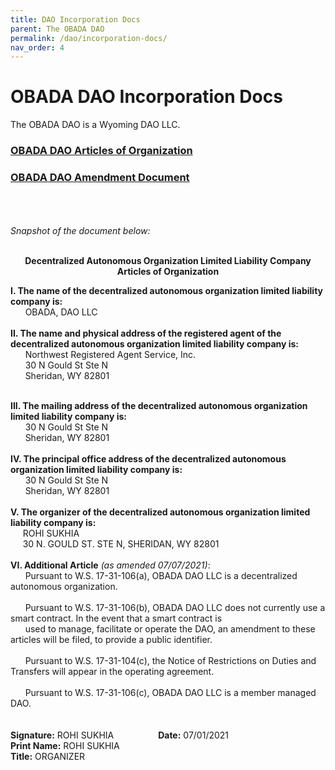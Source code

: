 ```yaml
--- 
title: DAO Incorporation Docs
parent: The OBADA DAO
permalink: /dao/incorporation-docs/
nav_order: 4
---
```


# OBADA DAO Incorporation Docs


The OBADA DAO is a Wyoming DAO LLC.

### [OBADA DAO Articles of Organization](/foundation/main-nav/dao/DAO-Articles-of-Organization.pdf)
### [OBADA DAO Amendment Document](/foundation/main-nav/dao/DAO-AMENDMENT.pdf)


<br/><br/><br/>
<i>Snapshot of the document below:</i>
<br/><br/>
<p align="center"><strong>Decentralized Autonomous Organization Limited Liability Company
  <br/>Articles of Organization</strong><p>
  

<strong>I. The name of the decentralized autonomous organization limited liability company is:</strong>
<br/>
&nbsp;&nbsp;&nbsp;&nbsp;&nbsp; OBADA, DAO LLC
<br/><br/>
<strong>II. The name and physical address of the registered agent of the decentralized autonomous organization limited liability company is:</strong>
<br/>
&nbsp;&nbsp;&nbsp;&nbsp;&nbsp; Northwest Registered Agent Service, Inc.<br/>
&nbsp;&nbsp;&nbsp;&nbsp;&nbsp; 30 N Gould St Ste N<br/>
&nbsp;&nbsp;&nbsp;&nbsp;&nbsp; Sheridan, WY 82801<br/></p>
<br/>
<strong>III. The mailing address of the decentralized autonomous organization limited liability company is:</strong>
<br/>
&nbsp;&nbsp;&nbsp;&nbsp;&nbsp; 30 N Gould St Ste N<br/>
&nbsp;&nbsp;&nbsp;&nbsp;&nbsp; Sheridan, WY 82801<br/>
<br/>
<strong>IV. The principal office address of the decentralized autonomous organization limited liability company is:</strong>
<br/>
&nbsp;&nbsp;&nbsp;&nbsp;&nbsp; 30 N Gould St Ste N<br/>
&nbsp;&nbsp;&nbsp;&nbsp;&nbsp; Sheridan, WY 82801<br/>
<br/>
<strong>V. The organizer of the decentralized autonomous organization limited liability company is:</strong>
<br/>
&nbsp;&nbsp;&nbsp;&nbsp;&nbsp;ROHI SUKHIA<br/>
&nbsp;&nbsp;&nbsp;&nbsp;&nbsp;30 N. GOULD ST. STE N, SHERIDAN, WY 82801<br/>
<br/>
<strong>VI. Additional Article</strong><i> (as amended 07/07/2021)</i>:
<br/>
&nbsp;&nbsp;&nbsp;&nbsp;&nbsp; Pursuant to W.S. 17-31-106(a), OBADA DAO LLC is a decentralized autonomous organization.<br/><br/>
&nbsp;&nbsp;&nbsp;&nbsp;&nbsp; Pursuant to W.S. 17-31-106(b), OBADA DAO LLC does not currently use a smart contract.  In the event that a smart contract is<br/>  &nbsp;&nbsp;&nbsp;&nbsp;&nbsp; used to manage, facilitate or  operate the DAO, an amendment to these articles will be filed, to provide a public identifier.<br/><br/>
&nbsp;&nbsp;&nbsp;&nbsp;&nbsp; Pursuant to W.S. 17-31-104(c), the Notice of Restrictions on Duties and Transfers will appear in the operating agreement.<br/><br/>
&nbsp;&nbsp;&nbsp;&nbsp;&nbsp; Pursuant to W.S. 17-31-106(c), OBADA DAO LLC is a member managed DAO.<br/>
<br/><br/>
<strong>Signature:</strong> ROHI SUKHIA      &nbsp;&nbsp;&nbsp;&nbsp;&nbsp;&nbsp;&nbsp;&nbsp;&nbsp;&nbsp;&nbsp;&nbsp;&nbsp;&nbsp;&nbsp;&nbsp;           <strong>Date:</strong> 07/01/2021<br/>
<strong>Print Name:</strong> ROHI SUKHIA<br/>
<strong>Title:</strong> ORGANIZER<br/>
